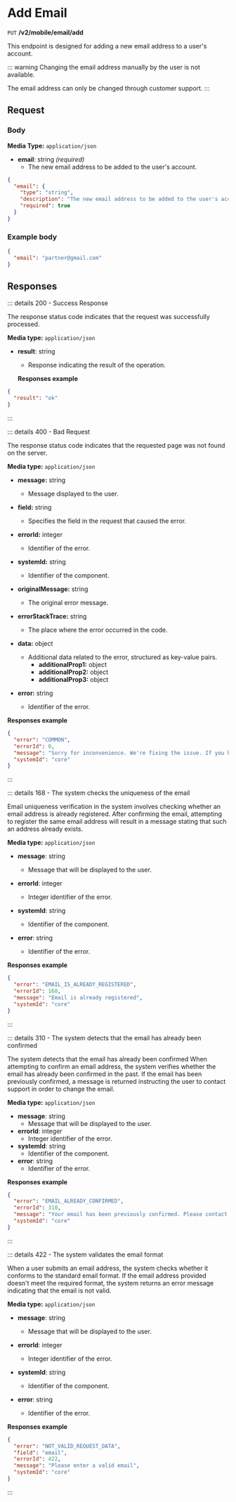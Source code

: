 # Add Email

`PUT` **/v2/mobile/email/add**

This endpoint is designed for adding a new email address to a user's account.

::: warning
Changing the email address manually by the user is not available.

The email address can only be changed through customer support.
:::

## Request

### Body

**Media Type:** `application/json`

- **email**: string *(required)*
  - The new email address to be added to the user's account.

```json 
{
  "email": {
    "type": "string",
    "description": "The new email address to be added to the user's account.",
    "required": true
  }
}
```
### **Example body**
  
```json
{
  "email": "partner@gmail.com"
}
```

## Responses

::: details 200 - Success Response

The response status code indicates that the request was successfully processed.
  
**Media type:** `application/json`
  
- **result**: string
  - Response indicating the result of the operation.

  
   **Responses example**
```json
{
  "result": "ok"
}
```
::: 


::: details 400 - Bad Request

The response status code indicates that the requested page was not found on the server.
  
**Media type:** `application/json`
  
  

- **message:** string
  - Message displayed to the user.

- **field:** string
  - Specifies the field in the request that caused the error.

- **errorId:** integer
  - Identifier of the error.

- **systemId:** string
  - Identifier of the component.

- **originalMessage:** string
  - The original error message.

- **errorStackTrace:** string
  - The place where the error occurred in the code.

- **data:** object
  - Additional data related to the error, structured as key-value pairs.
    - **additionalProp1:** object
    - **additionalProp2:** object
    - **additionalProp3:** object

- **error:** string
  - Identifier of the error.

    
**Responses example**

```json
{
  "error": "COMMON",
  "errorId": 0,
  "message": "Sorry for inconvenience. We're fixing the issue. If you have urgent questions, contact support",
  "systemId": "core"
}
```
::: 

::: details 168 - The system checks the uniqueness of the email


Email uniqueness verification in the system involves checking whether an email address is already registered. After confirming the email, attempting to register the same email address will result in a message stating that such an address already exists.
  
**Media type:** `application/json`
  

- **message**: string
  - Message that will be displayed to the user.
  
- **errorId**: integer
  - Integer identifier of the error.
  
- **systemId**: string
  - Identifier of the component.
  
- **error**: string
  - Identifier of the error.

    
**Responses example**

```json
{
  "error": "EMAIL_IS_ALREADY_REGISTERED",
  "errorId": 168,
  "message": "Email is already registered",
  "systemId": "core"
}
```

::: 


::: details 310 - The system detects that the email has already been confirmed


The system detects that the email has already been confirmed When attempting to confirm an email address, the system verifies whether the email has already been confirmed in the past. If the email has been previously confirmed, a message is returned instructing the user to contact support in order to change the email.
  
**Media type:** `application/json`
  

- **message**: string
  - Message that will be displayed to the user.
- **errorId**: integer
  - Integer identifier of the error.
- **systemId**: string
  - Identifier of the component.
- **error**: string
  - Identifier of the error.
    
**Responses example**

```json
{
  "error": "EMAIL_ALREADY_CONFIRMED",
  "errorId": 310,
  "message": "Your email has been previously confirmed. Please contact support to change email",
  "systemId": "core"
}
```
::: 

::: details 422 - The system validates the email format

When a user submits an email address, the system checks whether it conforms to the standard email format. If the email address provided doesn't meet the required format, the system returns an error message indicating that the email is not valid.
  
**Media type:** `application/json`
  

- **message**: string
  - Message that will be displayed to the user.
  
- **errorId**: integer
  - Integer identifier of the error.
  
- **systemId**: string
  - Identifier of the component.
  
- **error**: string
  - Identifier of the error.

    
**Responses example**

```json
{
  "error": "NOT_VALID_REQUEST_DATA",
  "field": "email",
  "errorId": 422,
  "message": "Please enter a valid email",
  "systemId": "core"
}
```

::: 

